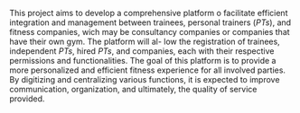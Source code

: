 This project aims to develop a comprehensive platform o facilitate efficient integration and
management between trainees, personal trainers (*PTs*), and fitness companies, wich may
be consultancy companies or companies that have their own gym. The platform will al-
low the registration of trainees, independent *PTs*, hired *PTs*, and companies, each with
their respective permissions and functionalities. The goal of this platform is to provide a
more personalized and efficient fitness experience for all involved parties. By digitizing and
centralizing various functions, it is expected to improve communication, organization, and
ultimately, the quality of service provided.